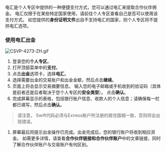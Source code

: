 
电汇是个人专区中提供的一种便捷支付方式，您可以通过电汇来提取合作伙伴佣金。 电汇仅限于在某些特定国家使用，请前往个人专区查看自己是否可以使用该支付方式。 如您提供的**身份证明文件**出自不支持电汇的国家，则个人专区将不提供电汇选项。
### 使用电汇出金 ###
![CSVP-4273-ZH.gif](https://testingcf.jsdelivr.net/gh/jarlin8/OSS@main/exhelp/CSVP-4273-ZH.gif)
1. 登录您的**个人专区**。
2. 打开顶部菜单中的**支付**。
3. 点击**出金**选项卡，选择**电汇**。
4. 选择需要出金的交易账户和出金金额，然后点击**继续**。
5. 页面上将会显示交易摘要信息。 输入您的电子邮箱或手机收到的验证码（具体是前者还是后者取决于您个人专区的**安全类型**）。 点击**确认**。
6. 完成屏幕显示的表格，包括银行账户信息、收款人的个人信息；请确保每一栏都已填写，然后点击**确认**。
> 请注意， Swift代码必须与Exness账户所注册的居住国相一致，否则将会出现错误。
1. 屏幕最后将提示出金操作已完成。出金完成后，您的银行账户将收到相应资金。
如需更多详情，请查看**合作伙伴链接和合作伙伴账户**中的文章链接，同时了解合作伙伴账户与交易账户有何区别。